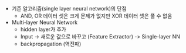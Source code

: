 * 기존 알고리즘(single layer neural network)의 단점
  - AND, OR 데이터 셋은 크게 문제가 없지만 XOR 데이터 셋은 풀 수 없음
* Multi-layer Neural Network
  - hidden layer가 추가
  - Input -> 새로운 값으로 바꾸고 (Feature Extractor) -> Single-layer NN
  - backpropagation (역전파)